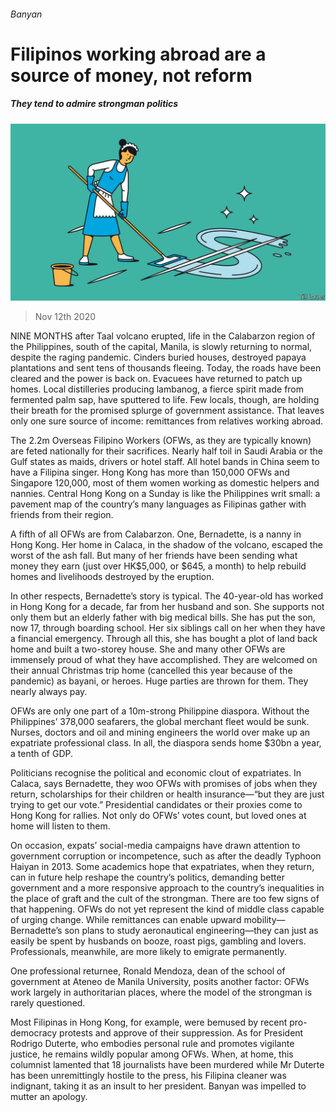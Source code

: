 ###### Banyan

# Filipinos working abroad are a source of money, not reform 

##### They tend to admire strongman politics 

![image](images/20201114_ASD000_0.jpg) 

> Nov 12th 2020 

NINE MONTHS after Taal volcano erupted, life in the Calabarzon region of the Philippines, south of the capital, Manila, is slowly returning to normal, despite the raging pandemic. Cinders buried houses, destroyed papaya plantations and sent tens of thousands fleeing. Today, the roads have been cleared and the power is back on. Evacuees have returned to patch up homes. Local distilleries producing lambanog, a fierce spirit made from fermented palm sap, have sputtered to life. Few locals, though, are holding their breath for the promised splurge of government assistance. That leaves only one sure source of income: remittances from relatives working abroad.

The 2.2m Overseas Filipino Workers (OFWs, as they are typically known) are feted nationally for their sacrifices. Nearly half toil in Saudi Arabia or the Gulf states as maids, drivers or hotel staff. All hotel bands in China seem to have a Filipina singer. Hong Kong has more than 150,000 OFWs and Singapore 120,000, most of them women working as domestic helpers and nannies. Central Hong Kong on a Sunday is like the Philippines writ small: a pavement map of the country’s many languages as Filipinas gather with friends from their region.


A fifth of all OFWs are from Calabarzon. One, Bernadette, is a nanny in Hong Kong. Her home in Calaca, in the shadow of the volcano, escaped the worst of the ash fall. But many of her friends have been sending what money they earn (just over HK$5,000, or $645, a month) to help rebuild homes and livelihoods destroyed by the eruption.

In other respects, Bernadette’s story is typical. The 40-year-old has worked in Hong Kong for a decade, far from her husband and son. She supports not only them but an elderly father with big medical bills. She has put the son, now 17, through boarding school. Her six siblings call on her when they have a financial emergency. Through all this, she has bought a plot of land back home and built a two-storey house. She and many other OFWs are immensely proud of what they have accomplished. They are welcomed on their annual Christmas trip home (cancelled this year because of the pandemic) as bayani, or heroes. Huge parties are thrown for them. They nearly always pay.

OFWs are only one part of a 10m-strong Philippine diaspora. Without the Philippines’ 378,000 seafarers, the global merchant fleet would be sunk. Nurses, doctors and oil and mining engineers the world over make up an expatriate professional class. In all, the diaspora sends home $30bn a year, a tenth of GDP.

Politicians recognise the political and economic clout of expatriates. In Calaca, says Bernadette, they woo OFWs with promises of jobs when they return, scholarships for their children or health insurance—“but they are just trying to get our vote.” Presidential candidates or their proxies come to Hong Kong for rallies. Not only do OFWs’ votes count, but loved ones at home will listen to them.

On occasion, expats’ social-media campaigns have drawn attention to government corruption or incompetence, such as after the deadly Typhoon Haiyan in 2013. Some academics hope that expatriates, when they return, can in future help reshape the country’s politics, demanding better government and a more responsive approach to the country’s inequalities in the place of graft and the cult of the strongman. There are too few signs of that happening. OFWs do not yet represent the kind of middle class capable of urging change. While remittances can enable upward mobility—Bernadette’s son plans to study aeronautical engineering—they can just as easily be spent by husbands on booze, roast pigs, gambling and lovers. Professionals, meanwhile, are more likely to emigrate permanently.

One professional returnee, Ronald Mendoza, dean of the school of government at Ateneo de Manila University, posits another factor: OFWs work largely in authoritarian places, where the model of the strongman is rarely questioned.

Most Filipinas in Hong Kong, for example, were bemused by recent pro-democracy protests and approve of their suppression. As for President Rodrigo Duterte, who embodies personal rule and promotes vigilante justice, he remains wildly popular among OFWs. When, at home, this columnist lamented that 18 journalists have been murdered while Mr Duterte has been unremittingly hostile to the press, his Filipina cleaner was indignant, taking it as an insult to her president. Banyan was impelled to mutter an apology.

